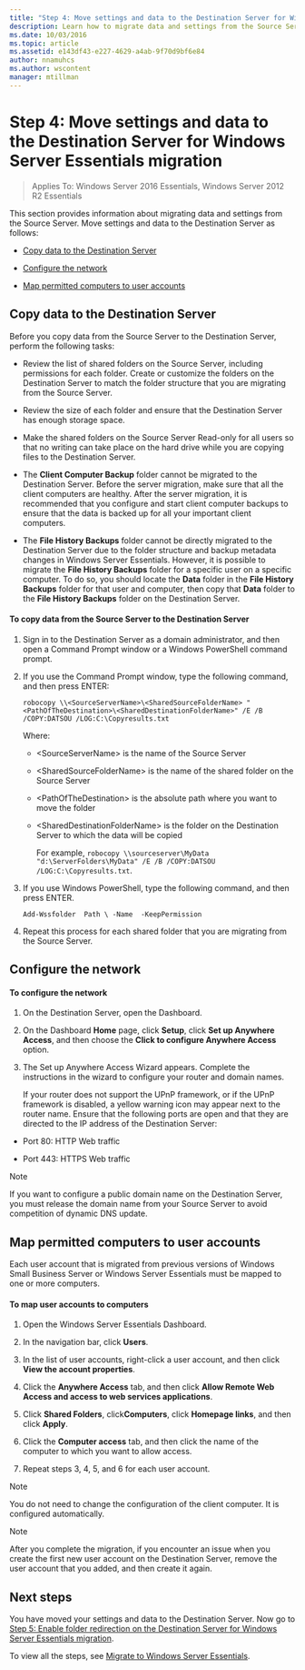 ```yaml
---
title: "Step 4: Move settings and data to the Destination Server for Windows Server Essentials migration"
description: Learn how to migrate data and settings from the Source Server to the Destination Server.
ms.date: 10/03/2016
ms.topic: article
ms.assetid: e143df43-e227-4629-a4ab-9f70d9bf6e84
author: nnamuhcs
ms.author: wscontent
manager: mtillman
---
```


# Step 4: Move settings and data to the Destination Server for Windows Server Essentials migration

>Applies To: Windows Server 2016 Essentials, Windows Server 2012 R2 Essentials

This section provides information about migrating data and settings from the Source Server. Move settings and data to the Destination Server as follows:

-   [Copy data to the Destination Server](Step-4--Move-settings-and-data-to-the-Destination-Server-for-Windows-Server-Essentials-migration.md#BKMK_CopyData)

-   [Configure the network](Step-4--Move-settings-and-data-to-the-Destination-Server-for-Windows-Server-Essentials-migration.md#BKMK_Network)

-   [Map permitted computers to user accounts](Step-4--Move-settings-and-data-to-the-Destination-Server-for-Windows-Server-Essentials-migration.md#BKMK_MapPermittedComputers)

##  <a name="BKMK_CopyData"></a> Copy data to the Destination Server
 Before you copy data from the Source Server to the Destination Server, perform the following tasks:

-   Review the list of shared folders on the Source Server, including permissions for each folder. Create or customize the folders on the Destination Server to match the folder structure that you are migrating from the Source Server.

-   Review the size of each folder and ensure that the Destination Server has enough storage space.

-   Make the shared folders on the Source Server Read-only for all users so that no writing can take place on the hard drive while you are copying files to the Destination Server.

-   The **Client Computer Backup** folder cannot be migrated to the Destination Server. Before the server migration, make sure that all the client computers are healthy. After the server migration, it is recommended that you configure and start client computer backups to ensure that the data is backed up for all your important client computers.

-   The **File History Backups** folder cannot be directly migrated to the Destination Server due to the folder structure and backup metadata changes in  Windows Server Essentials. However, it is possible to migrate the **File History Backups** folder for a specific user on a specific computer. To do so, you should locate the **Data** folder in the **File History Backups** folder for that user and computer, then copy that **Data** folder to the **File History Backups** folder on the Destination Server.

#### To copy data from the Source Server to the Destination Server

1. Sign in to the Destination Server as a domain administrator, and then open a Command Prompt window or a Windows PowerShell command prompt.

2. If you use the Command Prompt window, type the following command, and then press ENTER:

   `robocopy \\<SourceServerName>\<SharedSourceFolderName> "<PathOfTheDestination>\<SharedDestinationFolderName>" /E /B /COPY:DATSOU /LOG:C:\Copyresults.txt`

    Where:

   - \<SourceServerName\> is the name of the Source Server

   - \<SharedSourceFolderName\> is the name of the shared folder on the Source Server

   - \<PathOfTheDestination\> is the absolute path where you want to move the folder

   - \<SharedDestinationFolderName\> is the folder on the Destination Server to which the data will be copied

     For example,  `robocopy \\sourceserver\MyData "d:\ServerFolders\MyData" /E /B /COPY:DATSOU /LOG:C:\Copyresults.txt`.

3. If you use Windows PowerShell, type the following command, and then press ENTER.

    `Add-Wssfolder  Path \ -Name  -KeepPermission`

4. Repeat this process for each shared folder that you are migrating from the Source Server.

##  <a name="BKMK_Network"></a> Configure the network

#### To configure the network

1. On the Destination Server, open the Dashboard.

2. On the Dashboard **Home** page, click **Setup**, click **Set up Anywhere Access**, and then choose the **Click to configure Anywhere Access** option.

3. The Set up Anywhere Access Wizard appears. Complete the instructions in the wizard to configure your router and domain names.

   If your router does not support the UPnP framework, or if the UPnP framework is disabled, a yellow warning icon may appear next to the router name. Ensure that the following ports are open and that they are directed to the IP address of the Destination Server:

-   Port 80: HTTP Web traffic

-   Port 443: HTTPS Web traffic

> [!NOTE]
>  If you want to configure a public domain name on the Destination Server, you must release the domain name from your Source Server to avoid competition of dynamic DNS update.

##  <a name="BKMK_MapPermittedComputers"></a> Map permitted computers to user accounts
 Each user account that is migrated from previous versions of Windows Small Business Server or Windows Server Essentials must be mapped to one or more computers.

#### To map user accounts to computers

1.  Open the  Windows Server Essentials Dashboard.

2.  In the navigation bar, click **Users**.

3.  In the list of user accounts, right-click a user account, and then click **View the account properties**.

4.  Click the **Anywhere Access** tab, and then click **Allow Remote Web Access and access to web services applications**.

5.  Click **Shared Folders**, click**Computers**, click **Homepage links**, and then click **Apply**.

6.  Click the **Computer access** tab, and then click the name of the computer to which you want to allow access.

7.  Repeat steps 3, 4, 5, and 6 for each user account.

> [!NOTE]
>  You do not need to change the configuration of the client computer. It is configured automatically.

> [!NOTE]
>  After you complete the migration, if you encounter an issue when you create the first new user account on the Destination Server, remove the user account that you added, and then create it again.

## Next steps
 You have moved your settings and data to the Destination Server. Now go to [Step 5: Enable folder redirection on the Destination Server for Windows Server Essentials migration](Step-5--Enable-folder-redirection-on-the-Destination-Server-for-Windows-Server-Essentials-migration.md).


To view all the steps, see [Migrate to Windows Server Essentials](Migrate-from-Previous-Versions-to-Windows-Server-Essentials-or-Windows-Server-Essentials-Experience.md).

